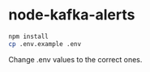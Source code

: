 # node-kafka-alerts

```bash
npm install
cp .env.example .env
```

Change .env values to the correct ones.

